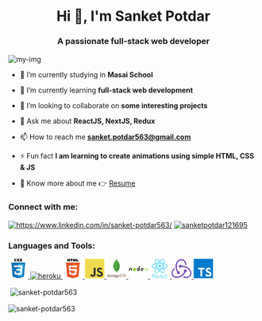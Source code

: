 <h1 align="center">Hi 👋, I'm Sanket Potdar</h1>
<h3 align="center">A passionate full-stack web developer</h3>

<img align="center" width="70%" height="300px" src="https://venturebeat.com/wp-content/uploads/2021/02/GitHub-screen.jpg?w=1200&strip=all" alt="my-img"/>

- 🔭 I’m currently studying in **Masai School**

- 🌱 I’m currently learning **full-stack web development**

- 👯 I’m looking to collaborate on **some interesting projects**

- 💬 Ask me about **ReactJS, NextJS, Redux**

- 📫 How to reach me **sanket.potdar563@gmail.com**

- ⚡ Fun fact **I am learning to create animations using simple HTML, CSS & JS**

- 📄 Know more about me 👉 [Resume](https://drive.google.com/file/d/1i4RR-zJ4H6-1qmmiILOH-9tUoDHzfP9g/view?usp=share_link)

<h3 align="left">Connect with me:</h3>
<p align="left">
<a href="https://linkedin.com/in/https://www.linkedin.com/in/sanket-potdar563/" target="blank"><img align="center" src="https://raw.githubusercontent.com/rahuldkjain/github-profile-readme-generator/master/src/images/icons/Social/linked-in-alt.svg" alt="https://www.linkedin.com/in/sanket-potdar563/" height="30" width="40" /></a>
<a href="https://codesandbox.com/sanketpotdar121695" target="blank"><img align="center" src="https://raw.githubusercontent.com/rahuldkjain/github-profile-readme-generator/master/src/images/icons/Social/codesandbox.svg" alt="sanketpotdar121695" height="30" width="40" /></a>
</p>

<h3 align="left">Languages and Tools:</h3>
<p align="left"> <a href="https://www.w3schools.com/css/" target="_blank" rel="noreferrer"> <img src="https://raw.githubusercontent.com/devicons/devicon/master/icons/css3/css3-original-wordmark.svg" alt="css3" width="40" height="40"/> </a> <a href="https://heroku.com" target="_blank" rel="noreferrer"> <img src="https://www.vectorlogo.zone/logos/heroku/heroku-icon.svg" alt="heroku" width="40" height="40"/> </a> <a href="https://www.w3.org/html/" target="_blank" rel="noreferrer"> <img src="https://raw.githubusercontent.com/devicons/devicon/master/icons/html5/html5-original-wordmark.svg" alt="html5" width="40" height="40"/> </a> <a href="https://developer.mozilla.org/en-US/docs/Web/JavaScript" target="_blank" rel="noreferrer"> <img src="https://raw.githubusercontent.com/devicons/devicon/master/icons/javascript/javascript-original.svg" alt="javascript" width="40" height="40"/> </a> <a href="https://www.mongodb.com/" target="_blank" rel="noreferrer"> <img src="https://raw.githubusercontent.com/devicons/devicon/master/icons/mongodb/mongodb-original-wordmark.svg" alt="mongodb" width="40" height="40"/> </a> <a href="https://nodejs.org" target="_blank" rel="noreferrer"> <img src="https://raw.githubusercontent.com/devicons/devicon/master/icons/nodejs/nodejs-original-wordmark.svg" alt="nodejs" width="40" height="40"/> </a> <a href="https://reactjs.org/" target="_blank" rel="noreferrer"> <img src="https://raw.githubusercontent.com/devicons/devicon/master/icons/react/react-original-wordmark.svg" alt="react" width="40" height="40"/> </a> <a href="https://redux.js.org" target="_blank" rel="noreferrer"> <img src="https://raw.githubusercontent.com/devicons/devicon/master/icons/redux/redux-original.svg" alt="redux" width="40" height="40"/> </a> <a href="https://www.typescriptlang.org/" target="_blank" rel="noreferrer"> <img src="https://raw.githubusercontent.com/devicons/devicon/master/icons/typescript/typescript-original.svg" alt="typescript" width="40" height="40"/> </a> </p>

<p>&nbsp;<img align="center" src="https://github-readme-stats.vercel.app/api?username=sanket-potdar563&show_icons=true&locale=en" alt="sanket-potdar563" /></p>

<p><img align="center" src="https://github-readme-streak-stats.herokuapp.com/?user=sanket-potdar563&" alt="sanket-potdar563" /></p>
